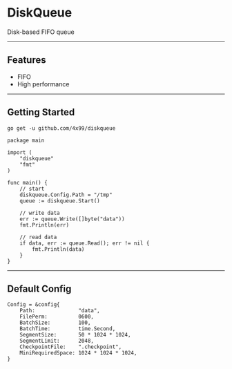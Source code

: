 # DiskQueue

Disk-based FIFO queue

---

## Features

- FIFO
- High performance

---

## Getting Started

```
go get -u github.com/4x99/diskqueue
```

```
package main

import (
	"diskqueue"
	"fmt"
)

func main() {
	// start
	diskqueue.Config.Path = "/tmp"
	queue := diskqueue.Start()

	// write data
	err := queue.Write([]byte("data"))
	fmt.Println(err)

	// read data
	if data, err := queue.Read(); err != nil {
		fmt.Println(data)
	}
}
```

---

## Default Config

```
Config = &config{
	Path:              "data",
	FilePerm:          0600,
	BatchSize:         100,
	BatchTime:         time.Second,
	SegmentSize:       50 * 1024 * 1024,
	SegmentLimit:      2048,
	CheckpointFile:    ".checkpoint",
	MiniRequiredSpace: 1024 * 1024 * 1024,
}
```
